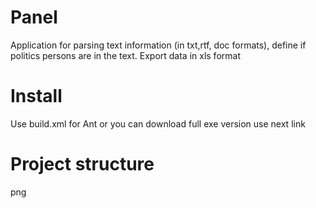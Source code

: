 # Panel
Application for parsing text information (in txt,rtf, doc formats), define if politics persons are in the text. Export data in xls format

# Install
Use build.xml for Ant or you can download full exe version use next link 

# Project structure
png
